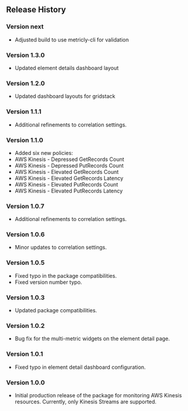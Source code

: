 ## Release History

### Version next

* Adjusted build to use metricly-cli for validation

### Version 1.3.0

* Updated element details dashboard layout

### Version 1.2.0

* Updated dashboard layouts for gridstack

### Version 1.1.1

* Additional refinements to correlation settings.

### Version 1.1.0

 * Added six new policies:
 * AWS Kinesis - Depressed GetRecords Count
 * AWS Kinesis - Depressed PutRecords Count
 * AWS Kinesis - Elevated GetRecords Count
 * AWS Kinesis - Elevated GetRecords Latency
 * AWS Kinesis - Elevated PutRecords Count
 * AWS Kinesis - Elevated PutRecords Latency

### Version 1.0.7

* Additional refinements to correlation settings.

### Version 1.0.6

* Minor updates to correlation settings.

### Version 1.0.5

* Fixed typo in the package compatibilities.
* Fixed version number typo.

### Version 1.0.3

* Updated package compatibilities.

### Version 1.0.2

* Bug fix for the multi-metric widgets on the element detail page.

### Version 1.0.1

* Fixed typo in element detail dashboard configuration.

### Version 1.0.0

* Initial production release of the package for monitoring AWS Kinesis resources.  Currently, only Kinesis Streams are supported.
